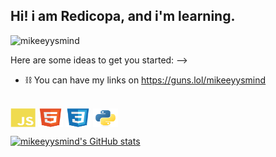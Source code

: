 ## Hi! i am Redicopa, and i'm learning.

<p align="left"> <img src="https://komarev.com/ghpvc/?username=mikeeyysmind&label=Profile%20views&color=0e75b6&style=flat" alt="mikeeyysmind" /> </p>
<!
**mikeeyysmind/mikeeyysmind** is a ✨ _special_ ✨ repository because its `README.md` (this file) appears on your GitHub profile.

Here are some ideas to get you started:
-->

- ⛓️ You can have my links on https://guns.lol/mikeeyysmind




<div style="display: inline_block"><br>
  <img align="center" alt="Rafa-Js" height="30" width="40" src="https://raw.githubusercontent.com/devicons/devicon/master/icons/javascript/javascript-plain.svg">
  <img align="center" alt="Rafa-HTML" height="30" width="40" src="https://raw.githubusercontent.com/devicons/devicon/master/icons/html5/html5-original.svg">
  <img align="center" alt="Rafa-CSS" height="30" width="40" src="https://raw.githubusercontent.com/devicons/devicon/master/icons/css3/css3-original.svg">
  <img align="center" alt="Rafa-Python" height="30" width="40" src="https://raw.githubusercontent.com/devicons/devicon/master/icons/python/python-original.svg">
   

[![mikeeyysmind's GitHub stats](https://github-readme-stats.vercel.app/api?username=mikeeyysmind)](https://github.com/anuraghazra/github-readme-stats)





